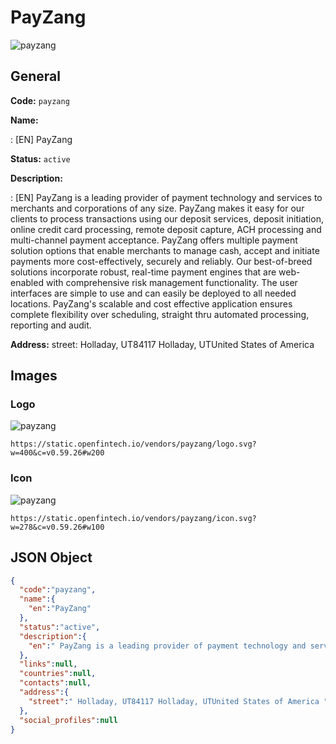 
# PayZang 
![payzang](https://static.openfintech.io/vendors/payzang/logo.svg?w=400&c=v0.59.26#w200)  

## General 
 
**Code:** `payzang` 
 
**Name:** 
 
:	[EN] PayZang 
 
**Status:** `active` 
 
**Description:** 
 
: [EN]  PayZang is a leading provider of payment technology and services to merchants and corporations of any size. PayZang makes it easy for our clients to process transactions using our deposit services, deposit initiation, online credit card processing, remote deposit capture, ACH processing and multi-channel payment acceptance. PayZang offers multiple payment solution options that enable merchants to manage cash, accept and initiate payments more cost-effectively, securely and reliably. Our best-of-breed solutions incorporate robust, real-time payment engines that are web-enabled with comprehensive risk management functionality. The user interfaces are simple to use and can easily be deployed to all needed locations. PayZang's scalable and cost effective application ensures complete flexibility over scheduling, straight thru automated processing, reporting and audit.  
 
**Address:** 
street:  Holladay, UT84117 Holladay, UTUnited States of America  

## Images 

### Logo 
 
![payzang](https://static.openfintech.io/vendors/payzang/logo.svg?w=400&c=v0.59.26#w200)  

```
https://static.openfintech.io/vendors/payzang/logo.svg?w=400&c=v0.59.26#w200
```  

### Icon 
 
![payzang](https://static.openfintech.io/vendors/payzang/icon.svg?w=278&c=v0.59.26#w100)  

```
https://static.openfintech.io/vendors/payzang/icon.svg?w=278&c=v0.59.26#w100
```  

## JSON Object 

```json
{
  "code":"payzang",
  "name":{
    "en":"PayZang"
  },
  "status":"active",
  "description":{
    "en":" PayZang is a leading provider of payment technology and services to merchants and corporations of any size. PayZang makes it easy for our clients to process transactions using our deposit services, deposit initiation, online credit card processing, remote deposit capture, ACH processing and multi-channel payment acceptance. PayZang offers multiple payment solution options that enable merchants to manage cash, accept and initiate payments more cost-effectively, securely and reliably. Our best-of-breed solutions incorporate robust, real-time payment engines that are web-enabled with comprehensive risk management functionality. The user interfaces are simple to use and can easily be deployed to all needed locations. PayZang's scalable and cost effective application ensures complete flexibility over scheduling, straight thru automated processing, reporting and audit. "
  },
  "links":null,
  "countries":null,
  "contacts":null,
  "address":{
    "street":" Holladay, UT84117 Holladay, UTUnited States of America "
  },
  "social_profiles":null
}
```  
